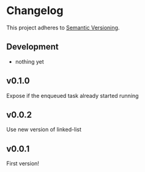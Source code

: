 # Changelog

This project adheres to [Semantic Versioning](http://semver.org/).

## Development
- nothing yet

## v0.1.0

Expose if the enqueued task already started running

## v0.0.2

Use new version of linked-list

## v0.0.1

First version!
